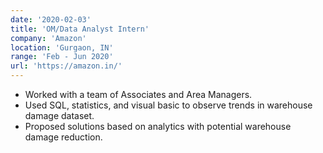 ```yaml
---
date: '2020-02-03'
title: 'OM/Data Analyst Intern'
company: 'Amazon'
location: 'Gurgaon, IN'
range: 'Feb - Jun 2020'
url: 'https://amazon.in/'
---
```


- Worked with a team of Associates and Area Managers.
- Used SQL, statistics, and visual basic to observe trends in warehouse damage dataset.
- Proposed solutions based on analytics with potential warehouse damage reduction.
